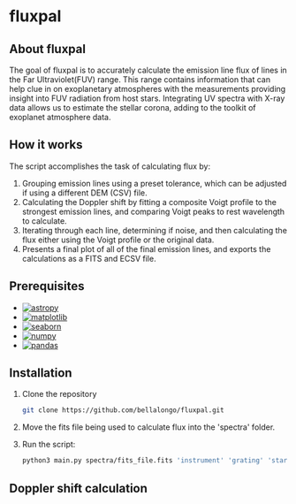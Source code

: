 # fluxpal


## About fluxpal
The goal of fluxpal is to accurately calculate the emission line flux of lines in the Far Ultraviolet(FUV) range. This range contains information that can help clue in on exoplanetary atmospheres with the measurements providing insight into FUV radiation from host stars. Integrating UV spectra with X-ray data allows us to estimate the stellar corona, adding to the toolkit of exoplanet atmosphere data. 


## How it works
The script accomplishes the task of calculating flux by:
1. Grouping emission lines using a preset tolerance, which can be adjusted if using a different DEM (CSV) file.
2. Calculating the Doppler shift by fitting a composite Voigt profile to the strongest emission lines, and comparing Voigt peaks to rest wavelength to calculate.
3. Iterating through each line, determining if noise, and then calculating the flux either using the Voigt profile or the original data.
4. Presents a final plot of all of the final emission lines, and exports the calculations as a FITS and ECSV file.


## Prerequisites 
* [![astropy][astropy-pic]][astropy-url]
* [![matplotlib][matplotlib-pic]][matplotlib-url]
* [![seaborn][seaborn-pic]][seaborn-url]
* [![numpy][numpy-pic]][numpy-url]
* [![pandas][pandas-pic]][pandas-url]


## Installation
1. Clone the repository </br>

   ```sh
   git clone https://github.com/bellalongo/fluxpal.git
   ```
2. Move the fits file being used to calculate flux into the 'spectra' folder.
3. Run the script:
    ```sh
   python3 main.py spectra/fits_file.fits 'instrument' 'grating' 'star name'
   ```

## Doppler shift calculation


   


  







[numpy-url]: https://numpy.org/doc/
[numpy-pic]: https://img.shields.io/badge/numpy-blue?style=for-the-badge
[astropy-url]: https://astropy.org/
[astropy-pic]: https://img.shields.io/badge/astropy-orange?style=for-the-badge
[matplotlib-url]: https://matplotlib.org/stable/index.html
[matplotlib-pic]: https://img.shields.io/badge/matplotlib-yellow?style=for-the-badge
[seaborn-url]: https://seaborn.pydata.org/
[seaborn-pic]: https://img.shields.io/badge/seaborn-purple?style=for-the-badge
[pandas-url]: https://pandas.pydata.org/docs/
[pandas-pic]: https://img.shields.io/badge/pandas-black?style=for-the-badge
